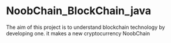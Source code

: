 # NoobChain_BlockChain_java
The aim of this project is to understand blockchain technology by developing one. it makes a new cryptocurrency NoobChain
